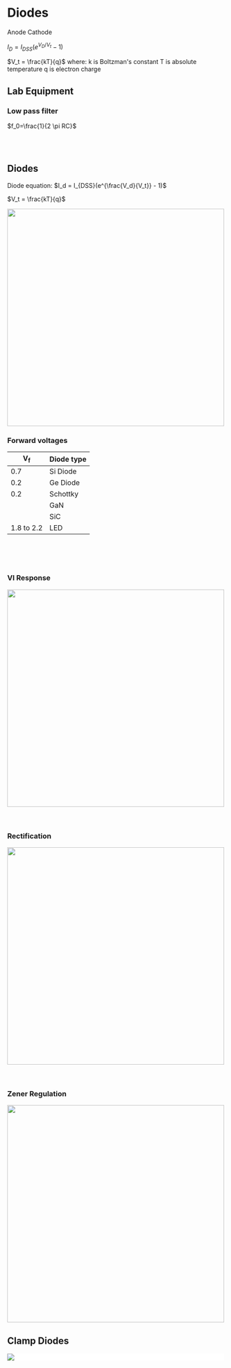 # Diodes

Anode Cathode

$I_D = I_{DSS}(e^{V_D/V_t} - 1)$

$V_t = \frac{kT}{q}$
where:
    k is Boltzman's constant
    T is absolute temperature
    q is electron charge


## Lab Equipment

### Low pass filter
$f_0=\frac{1}{2 \pi RC}$

<br>
<br>

## Diodes
Diode equation: $I_d = I_{DSS}(e^{\frac{V_d}{V_t}} - 1)$

$V_t = \frac{kT}{q}$

<img src="https://imgs.search.brave.com/RrHexApc_mfmet-VCGyYf503Jf69656IXetYXS38tns/rs:fit:858:523:1/g:ce/aHR0cHM6Ly9pMC53/cC5jb20vd3d3LmVs/ZWN0cm9uaWNsaW5p/Yy5jb20vd3AtY29u/dGVudC91cGxvYWRz/LzIwMjAvMDcvdHlw/ZXMtb2YtZGlvZGVz/LUYxLmpwZz9zc2w9/MQ" width=500/>

### Forward voltages
|V<sub>f</sub>| Diode type|
|--|--|
0.7| Si Diode
0.2 | Ge Diode
0.2 | Schottky
||GaN
||SiC
1.8 to 2.2 | LED

<br/>
<br/>
<br/>

### VI Response
<img src="https://imgs.search.brave.com/R9Y1RO7jyfaxB6che9b1WqCfRI5IEb9yeUPYZzak6QA/rs:fit:1000:1000:1/g:ce/aHR0cHM6Ly9jZG4u/c3BhcmtmdW4uY29t/L2Fzc2V0cy80LzQv/YS81L2IvNTE3NWI1/MThjZTM5NWYyZDQ5/MDAwMDAwLnBuZw" width=500/>

<br/>
<br/>
<br/>

### Rectification
<img src="https://imgs.search.brave.com/ZXTWN4M8NO75Ygnizk3VEkitLUswQXP9tPCSjild0sw/rs:fit:871:277:1/g:ce/aHR0cHM6Ly9lbmdp/bmVlcmluZ3R1dG9y/aWFsLmNvbS93cC1j/b250ZW50L3VwbG9h/ZHMvMjAxNi8wNy9l/bmdpbmVlcmluZ3R1/dG9yaWFsLmNvbV9o/YWxmLXdhdmUtcmVj/dGlmaWVyLW9wZXJh/dGlvbi5wbmc" width=500/>

<br>
<br>
<br>

### Zener Regulation
<img src="https://imgs.search.brave.com/-akFqUvpLhkHKhtMa5P-gAcfe0B3ntZ0IDdYsJaMZ6o/rs:fit:1200:1200:1/g:ce/aHR0cHM6Ly9jZG4x/LmJ5anVzLmNvbS93/cC1jb250ZW50L3Vw/bG9hZHMvMjAxOC8x/MS9waHlzaWNzL3dw/LWNvbnRlbnQvdXBs/b2Fkcy8yMDE2LzAy/L1plbmVyLWRpb2Rl/LWFzLWEtVm9sdGFn/ZS1SZWd1bGF0b3It/MDIuanBn" width=500/>


## Clamp Diodes
<div style="background-color:white;width:500px;">
    <img src=https://i0.wp.com/enacademic.com/pictures/enwiki/55/737px-Zener_Diode.svg.png>
</div>

